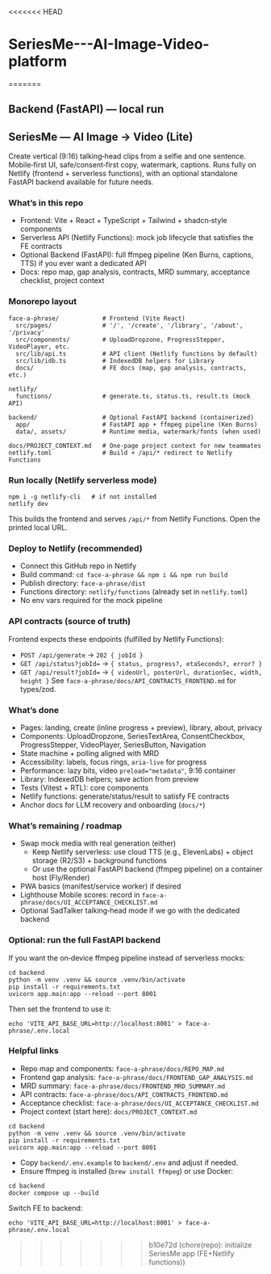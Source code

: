 <<<<<<< HEAD
# SeriesMe---AI-Image-Video-platform
=======
## Backend (FastAPI) — local run
## SeriesMe — AI Image → Video (Lite)

Create vertical (9:16) talking‑head clips from a selfie and one sentence. Mobile‑first UI, safe/consent‑first copy, watermark, captions. Runs fully on Netlify (frontend + serverless functions), with an optional standalone FastAPI backend available for future needs.

### What’s in this repo
- Frontend: Vite + React + TypeScript + Tailwind + shadcn‑style components
- Serverless API (Netlify Functions): mock job lifecycle that satisfies the FE contracts
- Optional Backend (FastAPI): full ffmpeg pipeline (Ken Burns, captions, TTS) if you ever want a dedicated API
- Docs: repo map, gap analysis, contracts, MRD summary, acceptance checklist, project context

### Monorepo layout
```
face-a-phrase/            # Frontend (Vite React)
  src/pages/              # '/', '/create', '/library', '/about', '/privacy'
  src/components/         # UploadDropzone, ProgressStepper, VideoPlayer, etc.
  src/lib/api.ts          # API client (Netlify functions by default)
  src/lib/idb.ts          # IndexedDB helpers for Library
  docs/                   # FE docs (map, gap analysis, contracts, etc.)

netlify/
  functions/              # generate.ts, status.ts, result.ts (mock API)

backend/                  # Optional FastAPI backend (containerized)
  app/                    # FastAPI app + ffmpeg pipeline (Ken Burns)
  data/, assets/          # Runtime media, watermark/fonts (when used)

docs/PROJECT_CONTEXT.md   # One‑page project context for new teammates
netlify.toml              # Build + /api/* redirect to Netlify Functions
```

### Run locally (Netlify serverless mode)
```
npm i -g netlify-cli   # if not installed
netlify dev
```
This builds the frontend and serves `/api/*` from Netlify Functions. Open the printed local URL.

### Deploy to Netlify (recommended)
- Connect this GitHub repo in Netlify
- Build command: `cd face-a-phrase && npm i && npm run build`
- Publish directory: `face-a-phrase/dist`
- Functions directory: `netlify/functions` (already set in `netlify.toml`)
- No env vars required for the mock pipeline

### API contracts (source of truth)
Frontend expects these endpoints (fulfilled by Netlify Functions):
- `POST /api/generate` → `202 { jobId }`
- `GET /api/status?jobId=` → `{ status, progress?, etaSeconds?, error? }`
- `GET /api/result?jobId=` → `{ videoUrl, posterUrl, durationSec, width, height }`
See `face-a-phrase/docs/API_CONTRACTS_FRONTEND.md` for types/zod.

### What’s done
- Pages: landing, create (inline progress + preview), library, about, privacy
- Components: UploadDropzone, SeriesTextArea, ConsentCheckbox, ProgressStepper, VideoPlayer, SeriesButton, Navigation
- State machine + polling aligned with MRD
- Accessibility: labels, focus rings, `aria-live` for progress
- Performance: lazy bits, video `preload="metadata"`, 9:16 container
- Library: IndexedDB helpers; save action from preview
- Tests (Vitest + RTL): core components
- Netlify functions: generate/status/result to satisfy FE contracts
- Anchor docs for LLM recovery and onboarding (`docs/*`)

### What’s remaining / roadmap
- Swap mock media with real generation (either)
  - Keep Netlify serverless: use cloud TTS (e.g., ElevenLabs) + object storage (R2/S3) + background functions
  - Or use the optional FastAPI backend (ffmpeg pipeline) on a container host (Fly/Render)
- PWA basics (manifest/service worker) if desired
- Lighthouse Mobile scores: record in `face-a-phrase/docs/UI_ACCEPTANCE_CHECKLIST.md`
- Optional SadTalker talking‑head mode if we go with the dedicated backend

### Optional: run the full FastAPI backend
If you want the on‑device ffmpeg pipeline instead of serverless mocks:
```
cd backend
python -m venv .venv && source .venv/bin/activate
pip install -r requirements.txt
uvicorn app.main:app --reload --port 8001
```
Then set the frontend to use it:
```
echo 'VITE_API_BASE_URL=http://localhost:8001' > face-a-phrase/.env.local
```

### Helpful links
- Repo map and components: `face-a-phrase/docs/REPO_MAP.md`
- Frontend gap analysis: `face-a-phrase/docs/FRONTEND_GAP_ANALYSIS.md`
- MRD summary: `face-a-phrase/docs/FRONTEND_MRD_SUMMARY.md`
- API contracts: `face-a-phrase/docs/API_CONTRACTS_FRONTEND.md`
- Acceptance checklist: `face-a-phrase/docs/UI_ACCEPTANCE_CHECKLIST.md`
- Project context (start here): `docs/PROJECT_CONTEXT.md`

```
cd backend
python -m venv .venv && source .venv/bin/activate
pip install -r requirements.txt
uvicorn app.main:app --reload --port 8001
```

- Copy `backend/.env.example` to `backend/.env` and adjust if needed.
- Ensure ffmpeg is installed (`brew install ffmpeg`) or use Docker:

```
cd backend
docker compose up --build
```

Switch FE to backend:

```
echo 'VITE_API_BASE_URL=http://localhost:8001' > face-a-phrase/.env.local
```

>>>>>>> b10e72d (chore(repo): initialize SeriesMe app (FE+Netlify functions))

